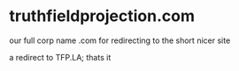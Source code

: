 # truthfieldprojection.com
our full corp name .com for redirecting to the short nicer site


a redirect to TFP.LA; thats it  
